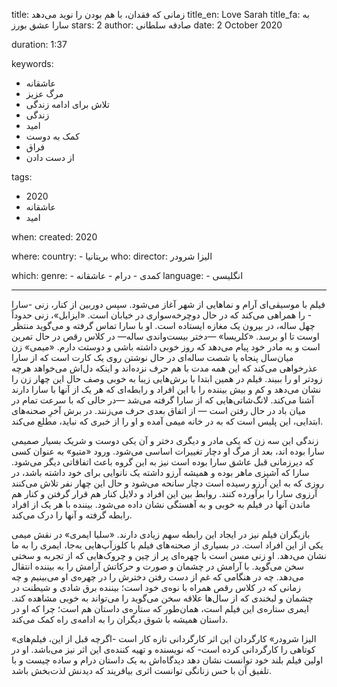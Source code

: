 
title: زمانی‌ که فقدان، با هم بودن را نوید می‌دهد 
title_en: Love Sarah 
title_fa: به سارا عشق بورز
stars: 2
author: صادقه سلطانی
date: 2 October 2020

duration: 1:37

keywords:
  - عاشقانه
  - مرگ عزیز
  - تلاش برای ادامه زندگی
  - زندگی
  - امید
  - کمک به دوست
  - فراق
  - از دست دادن  

tags:
  - 2020
  - عاشقانه
  - امید  

when:
  created: 2020

where:
  country:
    - بریتانیا
who:
  director: الیزا شرودر

which:
  genre:
    - کمدی
    - درام
    - عاشقانه
  language:
    - انگلیسی
   
---

فیلم با موسیقی‌ای آرام و نماهایی از شهر آغاز می‌شود. سپس دوربین از کنار، زنی  -سارا -  را همراهی می‌کند که در حال دوچرخه‌سواری در خیابان است. «ایزابل»، زنی حدوداً چهل ساله، در بیرون یک مغازه ایستاده است. او با سارا تماس گرفته و می‌گوید منتظر اوست تا او برسد. «کلریسا» —دختر بیست‌واندی ساله— در کلاس رقص در حال تمرین است و به مادر خود پیام می‌دهد که روز خوبی داشته باشی و دوستت دارم. «میمی»  زن میان‌سال پنجاه یا شصت ساله‌ای در حال نوشتن روی یک کارت است که از سارا عذرخواهی می‌کند که این همه مدت با هم حرف نزده‌اند و اینکه دل‌اش می‌خواهد هرچه زودتر او را ببیند. فیلم در همین ابتدا با برش‌هایی زیبا به خوبی وصف حال این چهار زن را نشان می‌دهد و کم و بیش بیننده را با این افراد و رابطه‌ای که هر یک از آنها با سارا دارند آشنا می‌کند. لانگ‌شاتی‌هایی که از سارا گرفته می‌شد —در حالی که با سرعت تمام در میان باد در حال رفتن است — از اتفاق بعدی حرف می‌زنند. در برش آخرِ صحنه‌های‌ ابتدایی، این پلیس است که به در خانه میمی آمده و او را از خبری که نباید، مطلع می‌کند. 

زندگی این سه زن که یکی مادر و دیگری دختر و آن یکی دوست و شریک بسیار صمیمی سارا بوده اند، بعد از مرگ او دچار تغییرات اساسی می‌شود. ورود «متیو» به عنوان کسی که دیرزمانی قبل عاشق سارا بوده است نیز به این گروه باعث اتفاقاتی دیگر می‌شود. سارا که آشپزی ماهر بوده و همیشه آرزو داشته یک نانوایی برای خود داشته باشد، در روزی که به این آرزو رسیده است دچار سانحه می‌شود و حال این چهار نفر تلاش می‌کنند آرزوی سارا را برآورده کنند. روابط بین این افراد و دلایل کنار هم قرار گرفتن و کنار هم ماندن آنها در فیلم به خوبی و به آهستگی نشان داده می‌شود. بیننده با هر یک از افراد رابطه گرفته و آنها را درک می‌کند.

 بازیگران فیلم نیز در ایجاد این رابطه سهم زیادی دارند. «سلیا ایمری» در نقش میمی یکی از این افراد است. در بسیاری از صحنه‌های فیلم با کلوزآپ‌هایی به‌جا، ایمری را به ما نشان می‌دهد. او زنی مسن است با چهره‌ای پر از چین و چروک‌هایی که از تجربه و سختی سخن می‌گوید. با آرامش در چشمان و صورت و حرکاتش آرامش را به بیننده انتقال می‌دهد. چه در هنگامی که غم از دست رفتن دخترش را در چهره‌ی او می‌بینیم و چه زمانی که در کلاس رقص همراه با نوه‌ی خود است؛ بیننده برق شادی و شیطنت در چشمان و لبخندی که از سال‌ها علاقه سخن می‌گوید را می‌تواند به خوبی مشاهده کند. ایمری ستاره‌ی این فیلم است، همان‌طور که ستاره‌ی داستان هم است؛ چرا که او در داستان همیشه با شوق دیگران را به ادامه‌ی راه کمک می‌کند. 

«الیزا شرودر» کارگردان این اثر کارگردانی تازه کار است -اگرچه قبل از این، فیلم‌های کوتاهی را کارگردانی کرده است- که نویسنده و تهیه کننده‌ی این اثر نیز می‌باشد. او در اولین فیلم بلند خود توانست نشان دهد دیدگاه‌اش به یک داستان درام و ساده چیست و با تلفیق آن با حس زنانگی توانست اثری بیافریند که دیدنش لذت‌بخش باشد. 